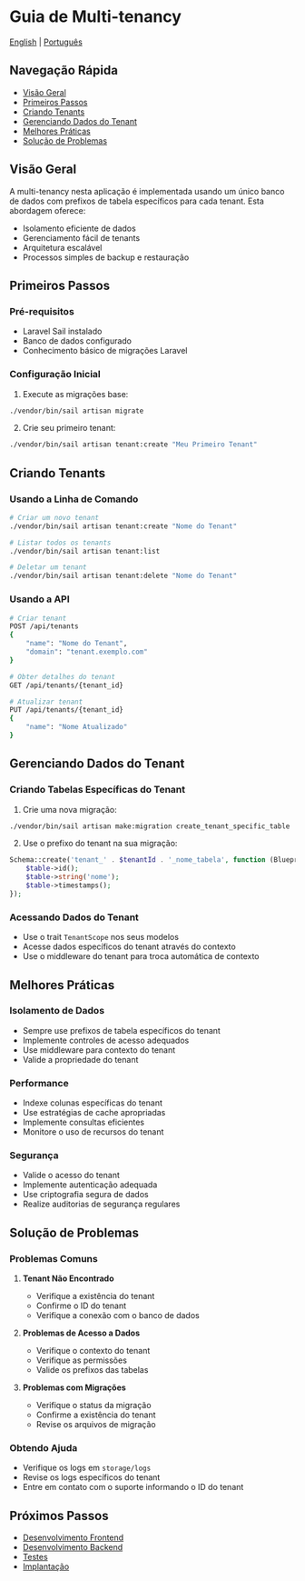 # Guia de Multi-tenancy

[English](../en/03-multi-tenancy.md) | [Português](#guia-de-multi-tenancy)

## Navegação Rápida
- [Visão Geral](#visão-geral)
- [Primeiros Passos](#primeiros-passos)
- [Criando Tenants](#criando-tenants)
- [Gerenciando Dados do Tenant](#gerenciando-dados-do-tenant)
- [Melhores Práticas](#melhores-práticas)
- [Solução de Problemas](#solução-de-problemas)

## Visão Geral

A multi-tenancy nesta aplicação é implementada usando um único banco de dados com prefixos de tabela específicos para cada tenant. Esta abordagem oferece:

- Isolamento eficiente de dados
- Gerenciamento fácil de tenants
- Arquitetura escalável
- Processos simples de backup e restauração

## Primeiros Passos

### Pré-requisitos
- Laravel Sail instalado
- Banco de dados configurado
- Conhecimento básico de migrações Laravel

### Configuração Inicial
1. Execute as migrações base:
```bash
./vendor/bin/sail artisan migrate
```

2. Crie seu primeiro tenant:
```bash
./vendor/bin/sail artisan tenant:create "Meu Primeiro Tenant"
```

## Criando Tenants

### Usando a Linha de Comando
```bash
# Criar um novo tenant
./vendor/bin/sail artisan tenant:create "Nome do Tenant"

# Listar todos os tenants
./vendor/bin/sail artisan tenant:list

# Deletar um tenant
./vendor/bin/sail artisan tenant:delete "Nome do Tenant"
```

### Usando a API
```bash
# Criar tenant
POST /api/tenants
{
    "name": "Nome do Tenant",
    "domain": "tenant.exemplo.com"
}

# Obter detalhes do tenant
GET /api/tenants/{tenant_id}

# Atualizar tenant
PUT /api/tenants/{tenant_id}
{
    "name": "Nome Atualizado"
}
```

## Gerenciando Dados do Tenant

### Criando Tabelas Específicas do Tenant
1. Crie uma nova migração:
```bash
./vendor/bin/sail artisan make:migration create_tenant_specific_table
```

2. Use o prefixo do tenant na sua migração:
```php
Schema::create('tenant_' . $tenantId . '_nome_tabela', function (Blueprint $table) {
    $table->id();
    $table->string('nome');
    $table->timestamps();
});
```

### Acessando Dados do Tenant
- Use o trait `TenantScope` nos seus modelos
- Acesse dados específicos do tenant através do contexto
- Use o middleware do tenant para troca automática de contexto

## Melhores Práticas

### Isolamento de Dados
- Sempre use prefixos de tabela específicos do tenant
- Implemente controles de acesso adequados
- Use middleware para contexto do tenant
- Valide a propriedade do tenant

### Performance
- Indexe colunas específicas do tenant
- Use estratégias de cache apropriadas
- Implemente consultas eficientes
- Monitore o uso de recursos do tenant

### Segurança
- Valide o acesso do tenant
- Implemente autenticação adequada
- Use criptografia segura de dados
- Realize auditorias de segurança regulares

## Solução de Problemas

### Problemas Comuns

1. **Tenant Não Encontrado**
   - Verifique a existência do tenant
   - Confirme o ID do tenant
   - Verifique a conexão com o banco de dados

2. **Problemas de Acesso a Dados**
   - Verifique o contexto do tenant
   - Verifique as permissões
   - Valide os prefixos das tabelas

3. **Problemas com Migrações**
   - Verifique o status da migração
   - Confirme a existência do tenant
   - Revise os arquivos de migração

### Obtendo Ajuda
- Verifique os logs em `storage/logs`
- Revise os logs específicos do tenant
- Entre em contato com o suporte informando o ID do tenant

## Próximos Passos
- [Desenvolvimento Frontend](05-frontend.md)
- [Desenvolvimento Backend](06-backend.md)
- [Testes](07-testes.md)
- [Implantação](08-implantacao.md)
